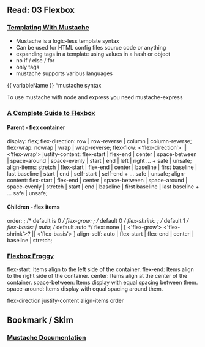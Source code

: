 ## Read: 03 Flexbox

### [Templating With Mustache](https://medium.com/@1sherlynn/javascript-templating-language-and-engine-mustache-js-with-node-and-express-f4c2530e73b2)

- Mustache is a logic-less template syntax
- Can be used for HTML config files source code or anything
- expanding tags in a template using values in a hash or object
- no if / else / for 
- only tags
- mustache supports various languages

{{ variableName }}
^mustache syntax

To use mustache with node and express you need mustache-express

### [A Complete Guide to Flexbox](https://css-tricks.com/snippets/css/a-guide-to-flexbox/)

#### Parent - flex container
display: flex;
flex-direction: row | row-reverse | column | column-reverse;
flex-wrap: nowrap | wrap | wrap-reverse;
flex-flow: <‘flex-direction’> || <‘flex-wrap’>
justify-content: flex-start | flex-end | center | space-between | space-around | space-evenly | start | end | left | right ... + safe | unsafe;
align-items: stretch | flex-start | flex-end | center | baseline | first baseline | last baseline | start | end | self-start | self-end + ... safe | unsafe;
align-content: flex-start | flex-end | center | space-between | space-around | space-evenly | stretch | start | end | baseline | first baseline | last baseline + ... safe | unsafe;

#### Children - flex items
order: <integer>; /* default is 0 */
flex-grow: <number>; /* default 0 */
flex-shrink: <number>; /* default 1 */
flex-basis: <length> | auto; /* default auto */
flex: none | [ <'flex-grow'> <'flex-shrink'>? || <'flex-basis'> ]
align-self: auto | flex-start | flex-end | center | baseline | stretch;

### [Flexbox Froggy](https://flexboxfroggy.com/)
flex-start: Items align to the left side of the container.
flex-end: Items align to the right side of the container.
center: Items align at the center of the container.
space-between: Items display with equal spacing between them.
space-around: Items display with equal spacing around them.

flex-direction
justify-content
align-items
order


## Bookmark / Skim
### [Mustache Documentation](https://github.com/janl/mustache.js)

